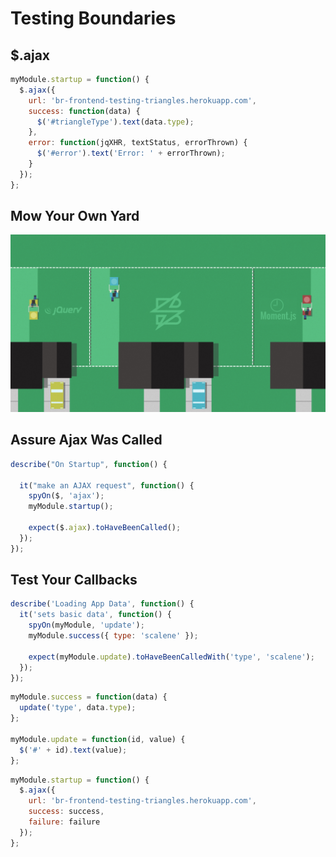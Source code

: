
<!-- .slide: class="dark" data-background="#1e1e1e" -->

# Testing Boundaries


## $.ajax
```javascript
myModule.startup = function() {
  $.ajax({
    url: 'br-frontend-testing-triangles.herokuapp.com',
    success: function(data) {
      $('#triangleType').text(data.type);
    },
    error: function(jqXHR, textStatus, errorThrown) {
      $('#error').text('Error: ' + errorThrown);
    }
  });
};
```


## Mow Your Own Yard

![Boundaries](../images/yard-boundaries.jpg)


## Assure Ajax Was Called
```javascript
describe("On Startup", function() {

  it("make an AJAX request", function() {
    spyOn($, 'ajax');
    myModule.startup();

    expect($.ajax).toHaveBeenCalled();
  });
});
```


## Test Your Callbacks
```javascript
describe('Loading App Data', function() {
  it('sets basic data', function() {
    spyOn(myModule, 'update');
    myModule.success({ type: 'scalene' });

    expect(myModule.update).toHaveBeenCalledWith('type', 'scalene');
  });
});
```

```javascript
myModule.success = function(data) {
  update('type', data.type);
};

myModule.update = function(id, value) {
  $('#' + id).text(value);
};
```


```javascript
myModule.startup = function() {
  $.ajax({
    url: 'br-frontend-testing-triangles.herokuapp.com',
    success: success,
    failure: failure
  });
};
```
